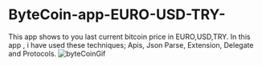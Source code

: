 # ByteCoin-app-EURO-USD-TRY-
This app shows to you last current bitcoin price in EURO,USD,TRY. In this app , i have used these techniques; Apis, Json Parse, Extension, Delegate and Protocols.
![byteCoinGif](https://user-images.githubusercontent.com/93772393/152871048-a0070577-4efc-42ba-aaa3-133597733028.gif)

